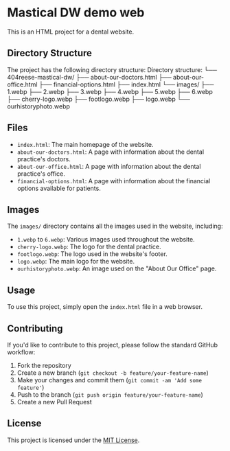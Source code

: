 # Mastical DW demo web

This is an HTML project for a dental website.

## Directory Structure

The project has the following directory structure:
Directory structure:
└── 404reese-mastical-dw/
    ├── about-our-doctors.html
    ├── about-our-office.html
    ├── financial-options.html
    ├── index.html
    └── images/
        ├── 1.webp
        ├── 2.webp
        ├── 3.webp
        ├── 4.webp
        ├── 5.webp
        ├── 6.webp
        ├── cherry-logo.webp
        ├── footlogo.webp
        ├── logo.webp
        └── ourhistoryphoto.webp


## Files

- `index.html`: The main homepage of the website.
- `about-our-doctors.html`: A page with information about the dental practice's doctors.
- `about-our-office.html`: A page with information about the dental practice's office.
- `financial-options.html`: A page with information about the financial options available for patients.

## Images

The `images/` directory contains all the images used in the website, including:

- `1.webp` to `6.webp`: Various images used throughout the website.
- `cherry-logo.webp`: The logo for the dental practice.
- `footlogo.webp`: The logo used in the website's footer.
- `logo.webp`: The main logo for the website.
- `ourhistoryphoto.webp`: An image used on the "About Our Office" page.

## Usage

To use this project, simply open the `index.html` file in a web browser.

## Contributing

If you'd like to contribute to this project, please follow the standard GitHub workflow:

1. Fork the repository
2. Create a new branch (`git checkout -b feature/your-feature-name`)
3. Make your changes and commit them (`git commit -am 'Add some feature'`)
4. Push to the branch (`git push origin feature/your-feature-name`)
5. Create a new Pull Request

## License

This project is licensed under the [MIT License](LICENSE).

